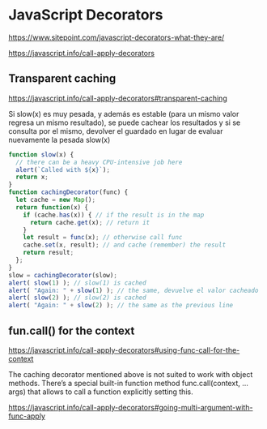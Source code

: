 # JavaScript Decorators

https://www.sitepoint.com/javascript-decorators-what-they-are/

https://javascript.info/call-apply-decorators

## Transparent caching

https://javascript.info/call-apply-decorators#transparent-caching

Si slow(x) es muy pesada, y además es estable (para un mismo valor regresa un mismo resultado), se puede cachear los resultados y si se consulta por el mismo, devolver el guardado en lugar de evaluar nuevamente la pesada slow(x)

``` JavaScript
function slow(x) {
  // there can be a heavy CPU-intensive job here
  alert(`Called with ${x}`);
  return x;
}
function cachingDecorator(func) {
  let cache = new Map();
  return function(x) {
    if (cache.has(x)) { // if the result is in the map
      return cache.get(x); // return it
    }
    let result = func(x); // otherwise call func
    cache.set(x, result); // and cache (remember) the result
    return result;
  };
}
slow = cachingDecorator(slow);
alert( slow(1) ); // slow(1) is cached
alert( "Again: " + slow(1) ); // the same, devuelve el valor cacheado
alert( slow(2) ); // slow(2) is cached
alert( "Again: " + slow(2) ); // the same as the previous line
```

## fun.call() for the context

https://javascript.info/call-apply-decorators#using-func-call-for-the-context

The caching decorator mentioned above is not suited to work with object methods.
There’s a special built-in function method func.call(context, …args) that allows to call a function explicitly setting this.

https://javascript.info/call-apply-decorators#going-multi-argument-with-func-apply
